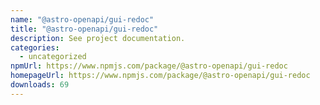 ```yaml
---
name: "@astro-openapi/gui-redoc"
title: "@astro-openapi/gui-redoc"
description: See project documentation.
categories:
  - uncategorized
npmUrl: https://www.npmjs.com/package/@astro-openapi/gui-redoc
homepageUrl: https://www.npmjs.com/package/@astro-openapi/gui-redoc
downloads: 69
---
```

